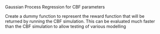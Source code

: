 Gaussian Process Regression for CBF parameters

Create a dummy function to represent the reward function that will be returned by running the CBF simulation. This can be evaluated much faster than the CBF simulation to allow testing of various modelling 